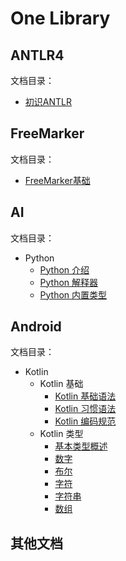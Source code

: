 # One Library

## ANTLR4

文档目录：

- [初识ANTLR](./document/ANTLR4/%E5%88%9D%E8%AF%86ANTLR.md)

## FreeMarker

文档目录：

- [FreeMarker基础](./document/FreeMarker/FreeMarker%E5%9F%BA%E7%A1%80.md)

## AI

文档目录：

- Python
  - [Python 介绍](./document/AI/Python/Python%20%E4%BB%8B%E7%BB%8D.md)
  - [Python 解释器](./document/AI/Python/Python%20%E8%A7%A3%E9%87%8A%E5%99%A8.md)
  - [Python 内置类型](./document/AI/Python/Python%20%E5%86%85%E7%BD%AE%E7%B1%BB%E5%9E%8B.md)

## Android

文档目录：

- Kotlin
  - Kotlin 基础
    - [Kotlin 基础语法](./document/Android/Kotlin/Kotlin%20%E5%9F%BA%E7%A1%80/Kotlin%20%E5%9F%BA%E7%A1%80%E8%AF%AD%E6%B3%95.md)
    - [Kotlin 习惯语法](./document/Android/Kotlin/Kotlin%20%E5%9F%BA%E7%A1%80/Kotlin%20%E4%B9%A0%E6%83%AF%E8%AF%AD%E6%B3%95.md)
    - [Kotlin 编码规范](./document/Android/Kotlin/Kotlin%20%E5%9F%BA%E7%A1%80/Kotlin%20%E7%BC%96%E7%A0%81%E8%A7%84%E8%8C%83.md)
  - Kotlin 类型
    - [基本类型概述](./document/Android/Kotlin/Kotlin%20%E7%B1%BB%E5%9E%8B/%E5%9F%BA%E6%9C%AC%E7%B1%BB%E5%9E%8B%E6%A6%82%E8%BF%B0.md)
    - [数字](./document/Android/Kotlin/Kotlin%20%E7%B1%BB%E5%9E%8B/%E6%95%B0%E5%AD%97.md)
    - [布尔](./document/Android/Kotlin/Kotlin%20%E7%B1%BB%E5%9E%8B/%E5%B8%83%E5%B0%94.md)
    - [字符](./document/Android/Kotlin/Kotlin%20%E7%B1%BB%E5%9E%8B/%E5%AD%97%E7%AC%A6.md)
    - [字符串](./document/Android/Kotlin/Kotlin%20%E7%B1%BB%E5%9E%8B/%E5%AD%97%E7%AC%A6%E4%B8%B2.md)
    - [数组](./document/Android/Kotlin/Kotlin%20%E7%B1%BB%E5%9E%8B/%E6%95%B0%E7%BB%84.md)


## 其他文档

